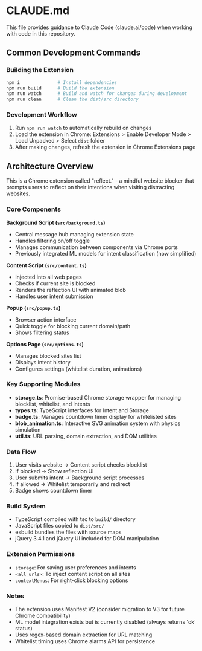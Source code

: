 # CLAUDE.md

This file provides guidance to Claude Code (claude.ai/code) when working with code in this repository.

## Common Development Commands

### Building the Extension
```bash
npm i              # Install dependencies
npm run build      # Build the extension
npm run watch      # Build and watch for changes during development
npm run clean      # Clean the dist/src directory
```

### Development Workflow
1. Run `npm run watch` to automatically rebuild on changes
2. Load the extension in Chrome: Extensions > Enable Developer Mode > Load Unpacked > Select `dist` folder
3. After making changes, refresh the extension in Chrome Extensions page

## Architecture Overview

This is a Chrome extension called "reflect." - a mindful website blocker that prompts users to reflect on their intentions when visiting distracting websites.

### Core Components

**Background Script (`src/background.ts`)**
- Central message hub managing extension state
- Handles filtering on/off toggle
- Manages communication between components via Chrome ports
- Previously integrated ML models for intent classification (now simplified)

**Content Script (`src/content.ts`)**
- Injected into all web pages
- Checks if current site is blocked
- Renders the reflection UI with animated blob
- Handles user intent submission

**Popup (`src/popup.ts`)**
- Browser action interface
- Quick toggle for blocking current domain/path
- Shows filtering status

**Options Page (`src/options.ts`)**
- Manages blocked sites list
- Displays intent history
- Configures settings (whitelist duration, animations)

### Key Supporting Modules

- **storage.ts**: Promise-based Chrome storage wrapper for managing blocklist, whitelist, and intents
- **types.ts**: TypeScript interfaces for Intent and Storage
- **badge.ts**: Manages countdown timer display for whitelisted sites
- **blob_animation.ts**: Interactive SVG animation system with physics simulation
- **util.ts**: URL parsing, domain extraction, and DOM utilities

### Data Flow
1. User visits website → Content script checks blocklist
2. If blocked → Show reflection UI
3. User submits intent → Background script processes
4. If allowed → Whitelist temporarily and redirect
5. Badge shows countdown timer

### Build System
- TypeScript compiled with tsc to `build/` directory
- JavaScript files copied to `dist/src/`
- esbuild bundles the files with source maps
- jQuery 3.4.1 and jQuery UI included for DOM manipulation

### Extension Permissions
- `storage`: For saving user preferences and intents
- `<all_urls>`: To inject content script on all sites
- `contextMenus`: For right-click blocking options

### Notes
- The extension uses Manifest V2 (consider migration to V3 for future Chrome compatibility)
- ML model integration exists but is currently disabled (always returns 'ok' status)
- Uses regex-based domain extraction for URL matching
- Whitelist timing uses Chrome alarms API for persistence